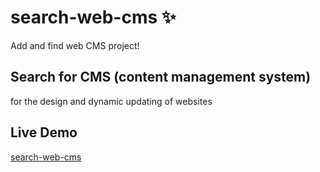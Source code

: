 # search-web-cms  ✨ 
Add and find web CMS project! 

## Search for CMS (content management system)
for the design and dynamic updating of websites

## Live Demo
[search-web-cms](https://airqz.github.io/search-web-cms/.)
